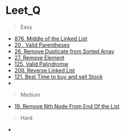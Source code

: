 # Leet_Q
>Easy
- [876. Middle of the Linked List](#Selection-Sort)
- [20 . Valid Parentheses](#Valid-Parentheses)
- [26. Remove Duplicate from Sorted Array](#Selection-Sort)
- [27. Remove Element](#Selection-Sort)
- [125. Valid Palindromw](#Selection-Sort)
- [206. Reverse Linked List](#Selection-Sort)
- [121. Best Time to buy and sell Stock](#Selection-Sort)
- 
>Medium
- [19.  Remove Nth Node From End Of the List](#Selection-Sort)
>Hard
- 
